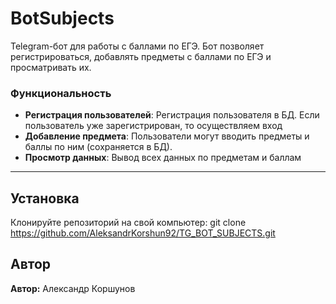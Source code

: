 # BotSubjects

Telegram-бот для работы с баллами по ЕГЭ. Бот позволяет регистрироваться, добавлять предметы с баллами по ЕГЭ и просматривать их.


### Функциональность
- **Регистрация пользователей**: Регистрация пользователя в БД. Если пользователь уже зарегистрирован, то осуществляем вход
- **Добавление предмета**: Пользователи могут вводить предметы и баллы по ним (сохраняется в БД).
- **Просмотр данных**: Вывод всех данных по предметам и баллам

---

## Установка
Клонируйте репозиторий на свой компьютер:
git clone https://github.com/AleksandrKorshun92/TG_BOT_SUBJECTS.git


## Автор

**Автор:** Александр Коршунов 
